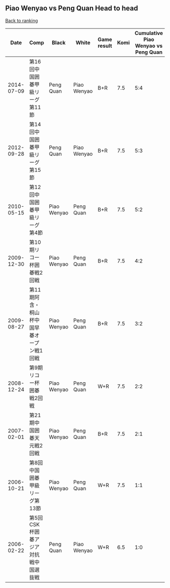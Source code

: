 ## Piao Wenyao vs Peng Quan Head to head

[Back to ranking](../../index.md)




| **Date** | **Comp** | **Black** | **White** | **Game result** | **Komi** | **Cumulative Piao Wenyao vs Peng Quan** | **Piao Wenyao streak** | **Peng Quan streak** | 
| --- | --- | --- | --- | --- | --- | --- | --- | --- |
| 2014-07-09 | 第16回中国囲碁甲級リーグ第11節 | Peng Quan | Piao Wenyao | B+R | 7.5 | 5:4 | 0 | 2 | 
| 2012-09-28 | 第14回中国囲碁甲級リーグ第15節 | Peng Quan | Piao Wenyao | B+R | 7.5 | 5:3 | 0 | 1 | 
| 2010-05-15 | 第12回中国囲碁甲級リーグ第4節 | Piao Wenyao | Peng Quan | B+R | 7.5 | 5:2 | 3 | 0 | 
| 2009-12-30 | 第10期リコー杯囲碁戦2回戦 | Piao Wenyao | Peng Quan | B+R | 7.5 | 4:2 | 2 | 0 | 
| 2009-08-27 | 第11期阿含・桐山杯中国早碁オープン戦1回戦 | Piao Wenyao | Peng Quan | B+R | 7.5 | 3:2 | 1 | 0 | 
| 2008-12-24 | 第9期リコー杯囲碁戦2回戦 | Piao Wenyao | Peng Quan | W+R | 7.5 | 2:2 | 0 | 1 | 
| 2007-02-01 | 第21期中国囲碁天元戦2回戦 | Piao Wenyao | Peng Quan | B+R | 7.5 | 2:1 | 1 | 0 | 
| 2006-10-21 | 第8回中国囲碁甲級リーグ第13節 | Piao Wenyao | Peng Quan | W+R | 7.5 | 1:1 | 0 | 1 | 
| 2006-02-22 | 第5回CSK杯囲碁アジア対抗戦中国選抜戦 | Peng Quan | Piao Wenyao | W+R | 6.5 | 1:0 | 1 | 0 |




